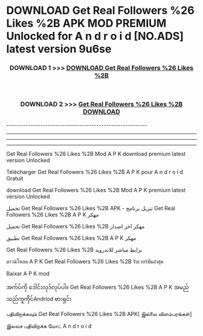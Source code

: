 # DOWNLOAD Get Real Followers %26 Likes %2B  APK MOD PREMIUM Unlocked for A n d r o i d [NO.ADS] latest version 9u6se 



<div align="center">

<h3>DOWNLOAD 1 >>> <a href="https://getmod2.web.app/?judul=Get Real Followers %26 Likes %2B ">DOWNLOAD Get Real Followers %26 Likes %2B </a></h3><br>

<h3>DOWNLOAD 2 >>> <a href="https://getmod2.web.app/?judul=Get Real Followers %26 Likes %2B ">Get Real Followers %26 Likes %2B  DOWNLOAD </a></h3>

</div>
----------------------------------------------------------

----------------------------------------------------------

----------------------------------------------------------

----------------------------------------------------------

Get Real Followers %26 Likes %2B  Mod A P K download premium latest version Unlocked

Télécharger Get Real Followers %26 Likes %2B  A P K pour A n d r o i d Gratuit

download Get Real Followers %26 Likes %2B  Mod A P K premium latest version Unlocked

تحميل Get Real Followers %26 Likes %2B  APK - تنزيل برنامج Get Real Followers %26 Likes %2B  A P K مهكر

تحميل Get Real Followers %26 Likes %2B  مهكر اخر اصدار

تطبيق Get Real Followers %26 Likes %2B  A P K مهكر

Get Real Followers %26 Likes %2B  برابط مباشر للاندرويد

ดาวน์โหลด A P K Get Real Followers %26 Likes %2B  รับเวอร์ชันล่าสุด

Baixar A P K mod

အက်ပ်ကို ဒေါင်းလုဒ်လုပ်ပါ။ Get Real Followers %26 Likes %2B  A P K အမည်သည်ကူကိုင်Andriod ဗားရှင်း

பதிவிறக்கவும் Get Real Followers %26 Likes %2B  APK[ இல்லை விளம்பரங்கள்] 
 
இலவச பதிவிறக்க மோட் A n d r o i d



